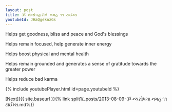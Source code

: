 ```yaml
---
layout: post
title: ૐ થેજોપહારીને નમહ ૧૧ ટાઈમ્સ
youtubeId: JHaQgeknzGs
---
```

 
 
Helps get goodness, bliss and peace and God's blessings
 
Helps remain focused, help generate inner energy 
 
Helps boost physical and mental health 
 
Helps remain grounded and generates a sense of gratitude towards the greater power 
 
Helps reduce bad karma
 
 
 
 


{% include youtubePlayer.html id=page.youtubeId %}
 
[Next]({{ site.baseurl }}{% link  split1/_posts/2013-08-09-ૐ ન્યગ્રોધયા નમહ ૧૧ ટાઈમ્સ.md%})
 
